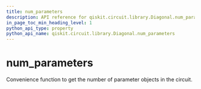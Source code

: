 ```yaml
---
title: num_parameters
description: API reference for qiskit.circuit.library.Diagonal.num_parameters
in_page_toc_min_heading_level: 1
python_api_type: property
python_api_name: qiskit.circuit.library.Diagonal.num_parameters
---
```


# num\_parameters

Convenience function to get the number of parameter objects in the circuit.

